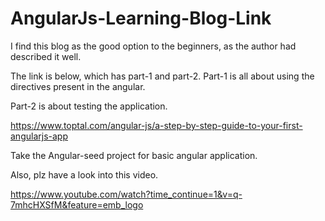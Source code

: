 # AngularJs-Learning-Blog-Link

I find this blog as the good option to the beginners, as the author had described it well.

The link is below, which has part-1 and part-2. Part-1 is all about using the directives present in the angular.

Part-2  is about testing the application.

https://www.toptal.com/angular-js/a-step-by-step-guide-to-your-first-angularjs-app

Take the Angular-seed project for basic angular application.

Also, plz have a look into this video.

https://www.youtube.com/watch?time_continue=1&v=q-7mhcHXSfM&feature=emb_logo
